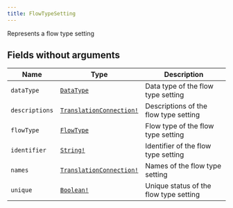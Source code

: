 ```yaml
---
title: FlowTypeSetting
---
```


Represents a flow type setting

## Fields without arguments

| Name | Type | Description |
|------|------|-------------|
| `dataType` | [`DataType`](../object/datatype.md) | Data type of the flow type setting |
| `descriptions` | [`TranslationConnection!`](../object/translationconnection.md) | Descriptions of the flow type setting |
| `flowType` | [`FlowType`](../object/flowtype.md) | Flow type of the flow type setting |
| `identifier` | [`String!`](../scalar/string.md) | Identifier of the flow type setting |
| `names` | [`TranslationConnection!`](../object/translationconnection.md) | Names of the flow type setting |
| `unique` | [`Boolean!`](../scalar/boolean.md) | Unique status of the flow type setting |


